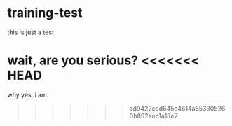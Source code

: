 # training-test
this is just a test

wait, are you serious?
<<<<<<< HEAD
=======

why yes, i am.
>>>>>>> ad9422ced645c4614a553305260b892aec1a18e7
